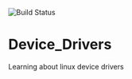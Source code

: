 ![Build Status](https://github.com/JobMeulenbeld/Device_Drivers/actions/workflows/test.yml/badge.svg)


# Device_Drivers
Learning about linux device drivers
